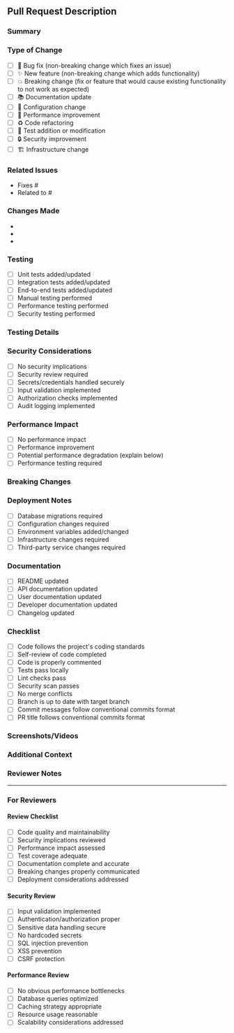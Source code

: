 
## Pull Request Description

### Summary
<!-- Provide a brief description of the changes in this PR -->

### Type of Change
<!-- Mark the relevant option with an "x" -->
- [ ] 🐛 Bug fix (non-breaking change which fixes an issue)
- [ ] ✨ New feature (non-breaking change which adds functionality)
- [ ] 💥 Breaking change (fix or feature that would cause existing functionality to not work as expected)
- [ ] 📚 Documentation update
- [ ] 🔧 Configuration change
- [ ] 🚀 Performance improvement
- [ ] ♻️ Code refactoring
- [ ] 🧪 Test addition or modification
- [ ] 🔒 Security improvement
- [ ] 🏗️ Infrastructure change

### Related Issues
<!-- Link to related issues using "Fixes #123" or "Closes #123" -->
- Fixes #
- Related to #

### Changes Made
<!-- Describe the changes made in detail -->
- 
- 
- 

### Testing
<!-- Describe the testing performed -->
- [ ] Unit tests added/updated
- [ ] Integration tests added/updated
- [ ] End-to-end tests added/updated
- [ ] Manual testing performed
- [ ] Performance testing performed
- [ ] Security testing performed

### Testing Details
<!-- Provide details about testing performed -->

### Security Considerations
<!-- Describe any security implications -->
- [ ] No security implications
- [ ] Security review required
- [ ] Secrets/credentials handled securely
- [ ] Input validation implemented
- [ ] Authorization checks implemented
- [ ] Audit logging implemented

### Performance Impact
<!-- Describe any performance implications -->
- [ ] No performance impact
- [ ] Performance improvement
- [ ] Potential performance degradation (explain below)
- [ ] Performance testing required

### Breaking Changes
<!-- If this is a breaking change, describe the impact and migration path -->

### Deployment Notes
<!-- Any special deployment considerations -->
- [ ] Database migrations required
- [ ] Configuration changes required
- [ ] Environment variables added/changed
- [ ] Infrastructure changes required
- [ ] Third-party service changes required

### Documentation
<!-- Documentation changes -->
- [ ] README updated
- [ ] API documentation updated
- [ ] User documentation updated
- [ ] Developer documentation updated
- [ ] Changelog updated

### Checklist
<!-- Ensure all items are completed before requesting review -->
- [ ] Code follows the project's coding standards
- [ ] Self-review of code completed
- [ ] Code is properly commented
- [ ] Tests pass locally
- [ ] Lint checks pass
- [ ] Security scan passes
- [ ] No merge conflicts
- [ ] Branch is up to date with target branch
- [ ] Commit messages follow conventional commits format
- [ ] PR title follows conventional commits format

### Screenshots/Videos
<!-- If applicable, add screenshots or videos to help explain your changes -->

### Additional Context
<!-- Add any other context about the pull request here -->

### Reviewer Notes
<!-- Any specific areas you'd like reviewers to focus on -->

---

### For Reviewers

#### Review Checklist
- [ ] Code quality and maintainability
- [ ] Security implications reviewed
- [ ] Performance impact assessed
- [ ] Test coverage adequate
- [ ] Documentation complete and accurate
- [ ] Breaking changes properly communicated
- [ ] Deployment considerations addressed

#### Security Review
- [ ] Input validation implemented
- [ ] Authentication/authorization proper
- [ ] Sensitive data handling secure
- [ ] No hardcoded secrets
- [ ] SQL injection prevention
- [ ] XSS prevention
- [ ] CSRF protection

#### Performance Review
- [ ] No obvious performance bottlenecks
- [ ] Database queries optimized
- [ ] Caching strategy appropriate
- [ ] Resource usage reasonable
- [ ] Scalability considerations addressed
